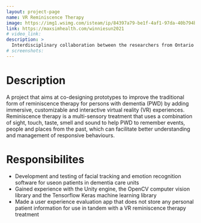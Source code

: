 ```yaml
---
layout: project-page
name: VR Reminiscence Therapy
image: https://img1.wsimg.com/isteam/ip/84397a79-be1f-4af1-97da-40b794b2feb0/photos-256889_1920.jpg
link: https://maxsimhealth.com/winniesun2021
# video_link:
description: >
  Interdisciplinary collaboration between the researchers from Ontario Tech University and healthcare professionals in the Geriatric Dementia Unit at Ontario Shores Centre for Mental Health Sciences.
# screenshots:
---
```


# Description

A project that aims at co-designing prototypes to improve the traditional form of reminiscence therapy for persons with dementia (PWD) by adding immersive, customizable and interactive virtual reality (VR) experiences. Reminiscence therapy is a multi-sensory treatment that uses a combination of sight, touch, taste, smell and sound to help PWD to remember events, people and places from the past, which can facilitate better understanding and management of responsive behaviours.

# Responsibilites

- Development and testing of facial tracking and emotion recognition software for useon patients in dementia care units
- Gained experience with the Unity engine, the OpenCV computer vision library and the Tensorflow Keras machine learning library
- Made a user experience evaluation app that does not store any personal patient information for use in tandem with a VR reminiscence therapy treatment
